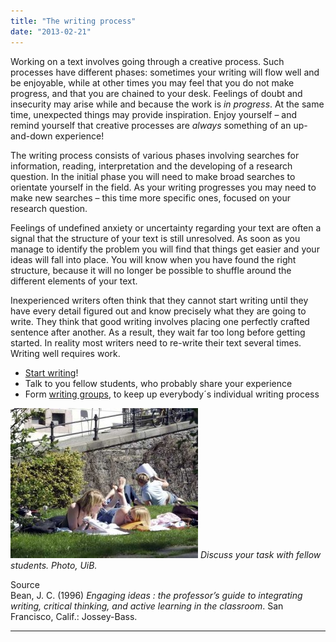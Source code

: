 ```yaml
---
title: "The writing process"
date: "2013-02-21"
---
```


Working on a text involves going through a creative process. Such processes have different phases: sometimes your writing will flow well and be enjoyable, while at other times you may feel that you do not make progress, and that you are chained to your desk. Feelings of doubt and insecurity may arise while and because the work is _in progress_. At the same time, unexpected things may provide inspiration. Enjoy yourself – and remind yourself that creative processes are _always_ something of an up-and-down experience!

The writing process consists of various phases involving searches for information, reading, interpretation and the developing of a research question. In the initial phase you will need to make broad searches to orientate yourself in the field. As your writing progresses you may need to make new searches – this time more specific ones, focused on your research question.

Feelings of undefined anxiety or uncertainty regarding your text are often a signal that the structure of your text is still unresolved. As soon as you manage to identify the problem you will find that things get easier and your ideas will fall into place. You will know when you have found the right structure, because it will no longer be possible to shuffle around the different elements of your text.

Inexperienced writers often think that they cannot start writing until they have every detail figured out and know precisely what they are going to write. They think that good writing involves placing one perfectly crafted sentence after another. As a result, they wait far too long before getting started. In reality most writers need to re-write their text several times. Writing well requires work.

- [Start writing](/en/writing/the-writing-process/start-writing/ "Start writing")!
- Talk to you fellow students, who probably share your experience
- Form [writing groups](/en/writing/the-writing-process/writing-groups/ "Writing groups"), to keep up everybody´s individual writing process

[![Writingprocess](../images/Writingprocess-300x240.jpg "Writingprocess")](/en/writing/the-writing-process/writingprocess/)
_Discuss your task with fellow students. Photo, UiB._

Source  
Bean, J. C. (1996) _Engaging ideas : the professor’s guide to integrating writing, critical thinking, and active learning in the classroom_. San Francisco, Calif.: Jossey-Bass.

* * *
